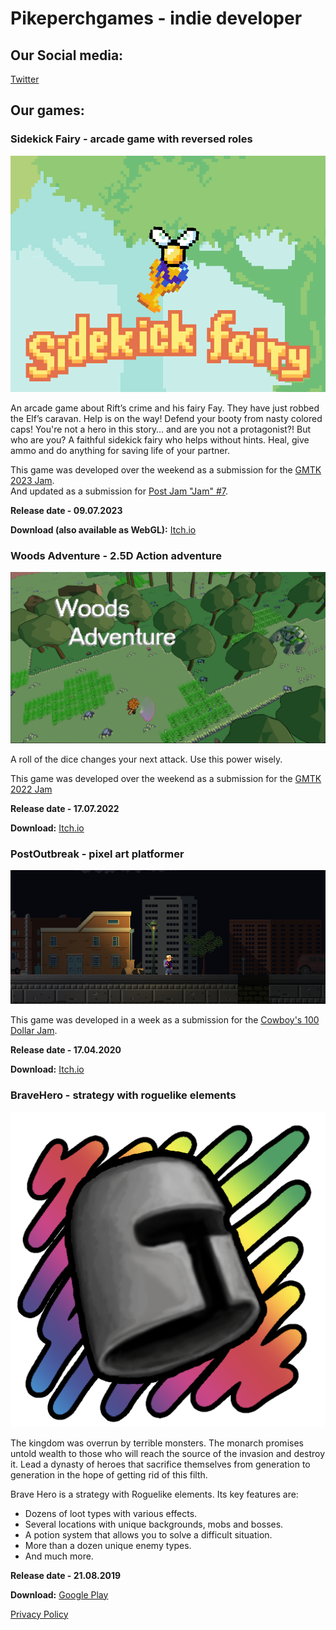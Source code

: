 <meta name="google-site-verification" content="422CstJpYdmUyCi9xZKZkjwOeBuqZCClioVb-R6WaGs" />

# Pikeperchgames - indie developer

## Our Social media:

[Twitter](https://twitter.com/PikePerchGS)

## Our games: 

### Sidekick Fairy - arcade game with reversed roles

![Logo Sidekick Fairy](/games/sidekickfairy/PreviewSidekickFairy.png)

An arcade game about Rift’s crime and his fairy Fay. They have just robbed the Elf’s caravan. Help is on the way! Defend your booty from nasty colored caps! You're not a hero in this story… and are you not a protagonist?! But who are you? A faithful sidekick fairy who helps without hints. Heal, give ammo and do anything for saving life of your partner.

This game was developed over the weekend as a submission for the [GMTK 2023 Jam](https://itch.io/jam/gmtk-2023/rate/2162776).\
And updated as a submission for [Post Jam "Jam" #7](https://itch.io/jam/post-jam-jam-7/rate/2162776).

**Release date - 09.07.2023**

**Download (also available as WebGL):** [Itch.io](https://pikeperchgames.itch.io/sidekickfairy)


### Woods Adventure - 2.5D Action adventure

![Logo Woods Adventure](/games/woodsadventure/gBo6PT.png)

A roll of the dice changes your next attack. Use this power wisely.

This game was developed over the weekend as a submission for the [GMTK 2022 Jam](https://itch.io/jam/gmtk-jam-2022/rate/1624674)

**Release date - 17.07.2022**

**Download:** [Itch.io](https://pikeperchgames.itch.io/woods-adventure)



### PostOutbreak - pixel art platformer

![Logo PostOutbreak](/games/postoutbreak/media/POscreenshot1.png)

This game was developed in a week as a submission for the [Cowboy's 100 Dollar Jam](https://itch.io/jam/cowboys-100-dollar-jam/rate/613559).

**Release date - 17.04.2020**

**Download:** [Itch.io](https://pikeperchgames.itch.io/postoutbreak)


### BraveHero - strategy with roguelike elements

![Logo BraveHero](/games/bravehero/img/BHlogo1.png)

The kingdom was overrun by terrible monsters. The monarch promises untold wealth to those who will reach the source of the invasion and destroy it. Lead a dynasty of heroes that sacrifice themselves from generation to generation in the hope of getting rid of this filth.

Brave Hero is a strategy with Roguelike elements. Its key features are:
 - Dozens of loot types with various effects.
 - Several locations with unique backgrounds, mobs and bosses.
 - A potion system that allows you to solve a difficult situation.
 - More than a dozen unique enemy types.
 - And much more.

 **Release date  -  21.08.2019**
 
 **Download:** [Google Play](https://play.google.com/store/apps/details?id=com.PikePerch.BH)

[Privacy Policy](/games/bravehero/docs/privacypolicy.html)


<!--
### height10 - hyper little game

![height10](/games/height10/height10Logo.jpg)

A very simple prototype developed by one of our developers in a couple of hours(just for fun).

**Release date - 10.05.2020**

**Download:** [Itch.io](https://pikeperchgames.itch.io/height10)
--> 
